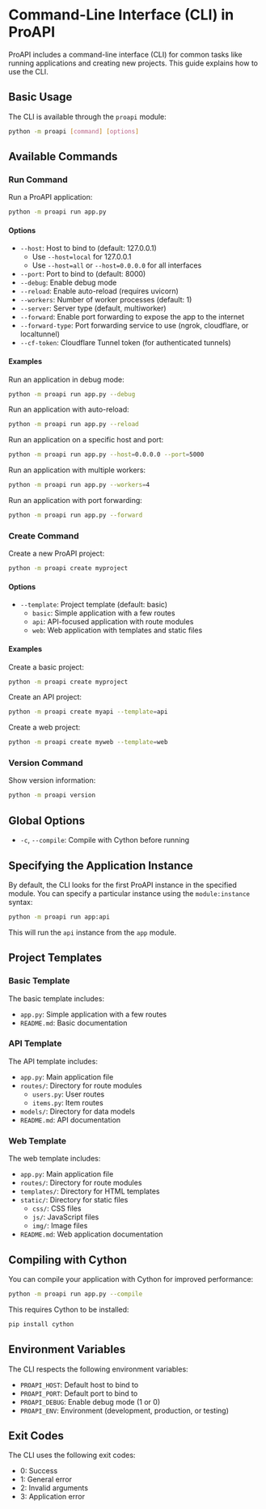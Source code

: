 # Command-Line Interface (CLI) in ProAPI

ProAPI includes a command-line interface (CLI) for common tasks like running applications and creating new projects. This guide explains how to use the CLI.

## Basic Usage

The CLI is available through the `proapi` module:

```bash
python -m proapi [command] [options]
```

## Available Commands

### Run Command

Run a ProAPI application:

```bash
python -m proapi run app.py
```

#### Options

- `--host`: Host to bind to (default: 127.0.0.1)
  - Use `--host=local` for 127.0.0.1
  - Use `--host=all` or `--host=0.0.0.0` for all interfaces
- `--port`: Port to bind to (default: 8000)
- `--debug`: Enable debug mode
- `--reload`: Enable auto-reload (requires uvicorn)
- `--workers`: Number of worker processes (default: 1)
- `--server`: Server type (default, multiworker)
- `--forward`: Enable port forwarding to expose the app to the internet
- `--forward-type`: Port forwarding service to use (ngrok, cloudflare, or localtunnel)
- `--cf-token`: Cloudflare Tunnel token (for authenticated tunnels)

#### Examples

Run an application in debug mode:

```bash
python -m proapi run app.py --debug
```

Run an application with auto-reload:

```bash
python -m proapi run app.py --reload
```

Run an application on a specific host and port:

```bash
python -m proapi run app.py --host=0.0.0.0 --port=5000
```

Run an application with multiple workers:

```bash
python -m proapi run app.py --workers=4
```

Run an application with port forwarding:

```bash
python -m proapi run app.py --forward
```

### Create Command

Create a new ProAPI project:

```bash
python -m proapi create myproject
```

#### Options

- `--template`: Project template (default: basic)
  - `basic`: Simple application with a few routes
  - `api`: API-focused application with route modules
  - `web`: Web application with templates and static files

#### Examples

Create a basic project:

```bash
python -m proapi create myproject
```

Create an API project:

```bash
python -m proapi create myapi --template=api
```

Create a web project:

```bash
python -m proapi create myweb --template=web
```

### Version Command

Show version information:

```bash
python -m proapi version
```

## Global Options

- `-c`, `--compile`: Compile with Cython before running

## Specifying the Application Instance

By default, the CLI looks for the first ProAPI instance in the specified module. You can specify a particular instance using the `module:instance` syntax:

```bash
python -m proapi run app:api
```

This will run the `api` instance from the `app` module.

## Project Templates

### Basic Template

The basic template includes:

- `app.py`: Simple application with a few routes
- `README.md`: Basic documentation

### API Template

The API template includes:

- `app.py`: Main application file
- `routes/`: Directory for route modules
  - `users.py`: User routes
  - `items.py`: Item routes
- `models/`: Directory for data models
- `README.md`: API documentation

### Web Template

The web template includes:

- `app.py`: Main application file
- `routes/`: Directory for route modules
- `templates/`: Directory for HTML templates
- `static/`: Directory for static files
  - `css/`: CSS files
  - `js/`: JavaScript files
  - `img/`: Image files
- `README.md`: Web application documentation

## Compiling with Cython

You can compile your application with Cython for improved performance:

```bash
python -m proapi run app.py --compile
```

This requires Cython to be installed:

```bash
pip install cython
```

## Environment Variables

The CLI respects the following environment variables:

- `PROAPI_HOST`: Default host to bind to
- `PROAPI_PORT`: Default port to bind to
- `PROAPI_DEBUG`: Enable debug mode (1 or 0)
- `PROAPI_ENV`: Environment (development, production, or testing)

## Exit Codes

The CLI uses the following exit codes:

- 0: Success
- 1: General error
- 2: Invalid arguments
- 3: Application error